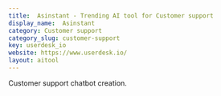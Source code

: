 ```yaml
---
title:  Asinstant - Trending AI tool for Customer support
display_name:  Asinstant
category: Customer support
category_slug: customer-support
key: userdesk_io
website: https://www.userdesk.io/
layout: aitool
---
```


Customer support chatbot creation.
